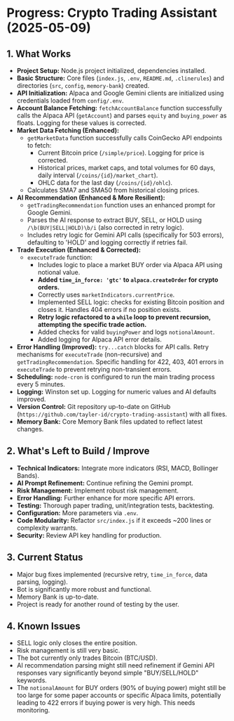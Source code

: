 # Progress: Crypto Trading Assistant (2025-05-09)

## 1. What Works

- **Project Setup:** Node.js project initialized, dependencies installed.
- **Basic Structure:** Core files (`index.js`, `.env`, `README.md`, `.clinerules`) and directories (`src`, `config`, `memory-bank`) created.
- **API Initialization:** Alpaca and Google Gemini clients are initialized using credentials loaded from `config/.env`.
- **Account Balance Fetching:** `fetchAccountBalance` function successfully calls the Alpaca API (`getAccount`) and parses `equity` and `buying_power` as floats. Logging for these values is corrected.
- **Market Data Fetching (Enhanced):**
    - `getMarketData` function successfully calls CoinGecko API endpoints to fetch:
        - Current Bitcoin price (`/simple/price`). Logging for price is corrected.
        - Historical prices, market caps, and total volumes for 60 days, daily interval (`/coins/{id}/market_chart`).
        - OHLC data for the last day (`/coins/{id}/ohlc`).
    - Calculates SMA7 and SMA50 from historical closing prices.
- **AI Recommendation (Enhanced & More Resilient):**
    - `getTradingRecommendation` function uses an enhanced prompt for Google Gemini.
    - Parses the AI response to extract BUY, SELL, or HOLD using `/\b(BUY|SELL|HOLD)\b/i` (also corrected in retry logic).
    - Includes retry logic for Gemini API calls (specifically for 503 errors), defaulting to 'HOLD' and logging correctly if retries fail.
- **Trade Execution (Enhanced & Corrected):**
    - `executeTrade` function:
        - Includes logic to place a market BUY order via Alpaca API using notional value.
        - **Added `time_in_force: 'gtc'` to `alpaca.createOrder` for crypto orders.**
        - Correctly uses `marketIndicators.currentPrice`.
        - Implemented SELL logic: checks for existing Bitcoin position and closes it. Handles 404 errors if no position exists.
        - **Retry logic refactored to a `while` loop to prevent recursion, attempting the specific trade action.**
        - Added checks for valid `buyingPower` and logs `notionalAmount`.
        - Added logging for Alpaca API error details.
- **Error Handling (Improved):** `try...catch` blocks for API calls. Retry mechanisms for `executeTrade` (non-recursive) and `getTradingRecommendation`. Specific handling for 422, 403, 401 errors in `executeTrade` to prevent retrying non-transient errors.
- **Scheduling:** `node-cron` is configured to run the main trading process every 5 minutes.
- **Logging:** Winston set up. Logging for numeric values and AI defaults improved.
- **Version Control:** Git repository up-to-date on GitHub (`https://github.com/tayler-id/crypto-trading-assistant`) with all fixes.
- **Memory Bank:** Core Memory Bank files updated to reflect latest changes.

## 2. What's Left to Build / Improve

- **Technical Indicators:** Integrate more indicators (RSI, MACD, Bollinger Bands).
- **AI Prompt Refinement:** Continue refining the Gemini prompt.
- **Risk Management:** Implement robust risk management.
- **Error Handling:** Further enhance for more specific API errors.
- **Testing:** Thorough paper trading, unit/integration tests, backtesting.
- **Configuration:** More parameters via `.env`.
- **Code Modularity:** Refactor `src/index.js` if it exceeds ~200 lines or complexity warrants.
- **Security:** Review API key handling for production.

## 3. Current Status

- Major bug fixes implemented (recursive retry, `time_in_force`, data parsing, logging).
- Bot is significantly more robust and functional.
- Memory Bank is up-to-date.
- Project is ready for another round of testing by the user.

## 4. Known Issues

- SELL logic only closes the entire position.
- Risk management is still very basic.
- The bot currently only trades Bitcoin (BTC/USD).
- AI recommendation parsing might still need refinement if Gemini API responses vary significantly beyond simple "BUY/SELL/HOLD" keywords.
- The `notionalAmount` for BUY orders (90% of buying power) might still be too large for some paper accounts or specific Alpaca limits, potentially leading to 422 errors if buying power is very high. This needs monitoring.
